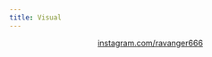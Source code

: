 ```yaml
---
title: Visual
---
```


<center><a href="https://www.instagram.com/ravanger666/" target="_blank">instagram.com/ravanger666</a></center>

<link rel="stylesheet" type="text/css" href="/css/hidesubnav.css">
